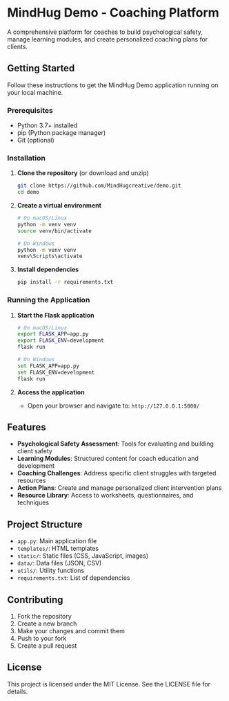 # MindHug Demo - Coaching Platform

A comprehensive platform for coaches to build psychological safety, manage learning modules, and create personalized coaching plans for clients.

## Getting Started

Follow these instructions to get the MindHug Demo application running on your local machine.

### Prerequisites

- Python 3.7+ installed
- pip (Python package manager)
- Git (optional)

### Installation

1. **Clone the repository** (or download and unzip)
   ```bash
   git clone https://github.com/MindHugcreative/demo.git
   cd demo
   ```

2. **Create a virtual environment**
   ```bash
   # On macOS/Linux
   python -m venv venv
   source venv/bin/activate
   
   # On Windows
   python -m venv venv
   venv\Scripts\activate
   ```

3. **Install dependencies**
   ```bash
   pip install -r requirements.txt
   ```

### Running the Application

1. **Start the Flask application**
   ```bash
   # On macOS/Linux
   export FLASK_APP=app.py
   export FLASK_ENV=development
   flask run
   
   # On Windows
   set FLASK_APP=app.py
   set FLASK_ENV=development
   flask run
   ```

2. **Access the application**
   - Open your browser and navigate to: `http://127.0.0.1:5000/`

## Features

- **Psychological Safety Assessment**: Tools for evaluating and building client safety
- **Learning Modules**: Structured content for coach education and development
- **Coaching Challenges**: Address specific client struggles with targeted resources
- **Action Plans**: Create and manage personalized client intervention plans
- **Resource Library**: Access to worksheets, questionnaires, and techniques

## Project Structure

- `app.py`: Main application file
- `templates/`: HTML templates
- `static/`: Static files (CSS, JavaScript, images)
- `data/`: Data files (JSON, CSV)
- `utils/`: Utility functions
- `requirements.txt`: List of dependencies

## Contributing

1. Fork the repository      
2. Create a new branch
3. Make your changes and commit them
4. Push to your fork
5. Create a pull request

## License

This project is licensed under the MIT License. See the LICENSE file for details.